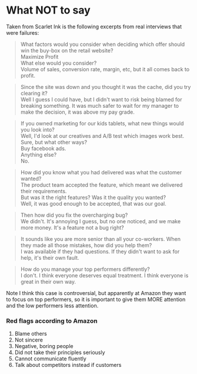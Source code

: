 # What NOT to say

Taken from Scarlet Ink is the following excerpts from real interviews that were failures:

> What factors would you consider when deciding which offer should win the buy-box on the retail website?  
> Maximize Profit  
> What else would you consider?  
> Volume of sales, conversion rate, margin, etc, but it all comes back to profit.  

> Since the site was down and you thought it was the cache, did you try clearing it?  
> Well I guess I could have, but I didn't want to risk being blamed for breaking something. It was much safer to wait for my manager to make the decision, it was above my pay grade.  

> If you owned marketing for our kids tablets, what new things would you look into?  
> Well, I'd look at our creatives and A/B test which images work best.  
> Sure, but what other ways?  
> Buy facebook ads.  
> Anything else?  
> No.  

> How did you know what you had delivered was what the customer wanted?  
> The product team accepted the feature, which meant we delivered their requirements.  
> But was it the right features? Was it the quality you wanted?  
> Well, it was good enough to be accepted, that was our goal.  

> Then how did you fix the overcharging bug?  
> We didn't. It's annoying I guess, but no one noticed, and we make more money. It's a feature not a bug right?  

> It sounds like you are more senior than all your co-workers. When they made all those mistakes, how did you help them?  
> I was available if they had questions. If they didn't want to ask for help, it's their own fault.  

> How do you manage your top performers differently?  
> I don't. I think everyone deserves equal treatment. I think everyone is great in their own way.  

Note I think this case is controversial, but apparently at Amazon they want to focus on top performers, so it is important to give them MORE attention and the low performers less attention.  

 ### Red flags according to Amazon

1. Blame others
2. Not sincere
3. Negative, boring people
4. Did not take their principles seriously
5. Cannot communicate fluently
6. Talk about competitors instead if customers
